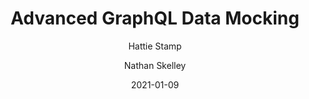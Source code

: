 ---
title: Advanced GraphQL Data Mocking
date: "2021-01-09"
description: "An advanced mocking technique that makes generating vast amounts of semi-random, deterministic data for projects using GraphQL quick and simple, with a concise and easy to use API"
author: [Hattie Stamp, Nathan Skelley]
type: In Progress
tags: ['GraphQL', 'Jest', 'Testing', 'Apollo']
inProgress: true
---